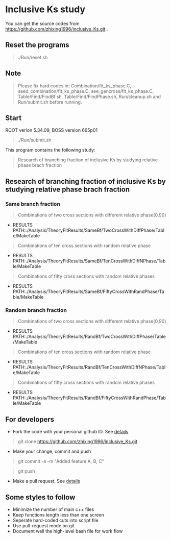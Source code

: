 # Inclusive Ks study

You can get the source codes from https://github.com/zhixing1996/inclusive_Ks.git .

## Reset the programs 

> ./Run/reset.sh 

## Note

> Please fix hard codes in: Combination/fit_ks_phase.C, seed_combination/fit_ks_phase.C, see_gencross/fit_ks_phase.C, Table/Find/FindBf.sh, Table/Find/FindPhase.sh, Run/cleanup.sh and Run/submit.sh before running.

## Start

ROOT verion 5.34.09, BOSS version 665p01

> ./Run/submit.sh

This program contains the following study:

> Research of branching fraction of inclusive Ks by studying relative phase brach fraction

## Research of branching fraction of inclusive Ks by studying relative phase brach fraction

### Same branch fraction

> Combinations of two cross sections with different relative phase(0,90)

- RESULTS PATH:./Analysis/TheoryFitResults/SameBf/TwoCrossWithDiffPhase/Table/MakeTable

> Combinations of ten cross sections with random relative phase

- RESULTS PATH:./Analysis/TheoryFitResults/SameBf/TenCrossWithDiffNPhase/Table/MakeTable

> Combinations of fifty cross sections with random relative phases

- RESULTS PATH:./Analysis/TheoryFitResults/SameBf/FiftyCrossWithRandPhase/Table/MakeTable

### Random branch fraction

> Combinations of two cross sections with different relative phase(0,90)

- RESULTS PATH:./Analysis/TheoryFitResults/RandBf/TwoCrossWithDiffPhase/Table/MakeTable

> Combinations of ten cross sections with random relative phase

- RESULTS PATH:./Analysis/TheoryFitResults/RandBf/TenCrossWithDiffNPhase/Table/MakeTable

> Combinations of fifty cross sections with random relative phases

- RESULTS PATH:./Analysis/TheoryFitResults/RandBf/FiftyCrossWithRandPhase/Table/MakeTable

## For developers 

- Fork the code with your personal github ID. See [details](https://help.github.com/articles/fork-a-repo/)

> git clone https://github.com/zhixing1996/inclusive_Ks.git .

- Make your change, commit and push 

> git commit -a -m "Added feature A, B, C"

> git push

- Make a pull request. See [details](https://help.github.com/articles/using-pull-requests/)

## Some styles to follow 
- Minimize the number of main c++ files 
- Keep functions length less than one screen
- Seperate hard-coded cuts into script file
- Use pull-request mode on git 
- Document well the high-level bash file for work flow 


